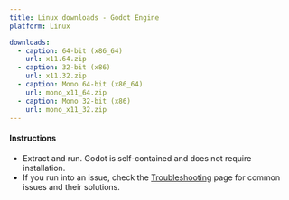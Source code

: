 ```yaml
---
title: Linux downloads - Godot Engine
platform: Linux

downloads:
  - caption: 64-bit (x86_64)
    url: x11.64.zip
  - caption: 32-bit (x86)
    url: x11.32.zip
  - caption: Mono 64-bit (x86_64)
    url: mono_x11_64.zip
  - caption: Mono 32-bit (x86)
    url: mono_x11_32.zip
---
```


#### Instructions
- Extract and run. Godot is self-contained and does not require installation.
- If you run into an issue, check the [Troubleshooting](https://docs.godotengine.org/en/stable/about/troubleshooting.html) page for common issues and their solutions.
